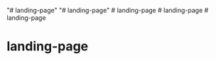 "# landing-page" 
"# landing-page" 
#   l a n d i n g - p a g e  
 #   l a n d i n g - p a g e  
 # landing-page
# landing-page
